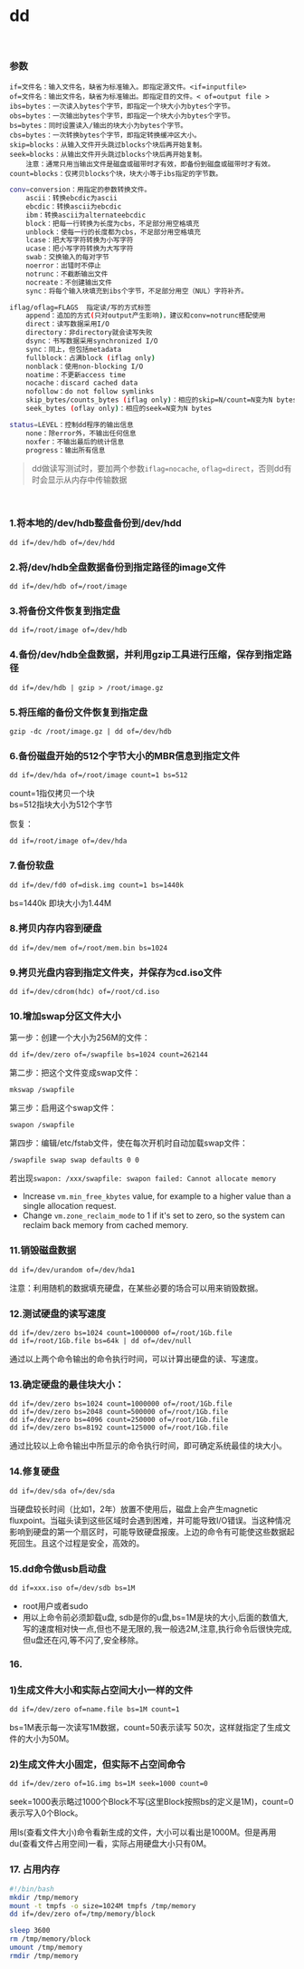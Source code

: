 # dd

<br>

### 参数

```
if=文件名：输入文件名，缺省为标准输入。即指定源文件。<if=inputfile>
of=文件名：输出文件名，缺省为标准输出。即指定目的文件。< of=output file >
ibs=bytes：一次读入bytes个字节，即指定一个块大小为bytes个字节。
obs=bytes：一次输出bytes个字节，即指定一个块大小为bytes个字节。
bs=bytes：同时设置读入/输出的块大小为bytes个字节。
cbs=bytes：一次转换bytes个字节，即指定转换缓冲区大小。
skip=blocks：从输入文件开头跳过blocks个块后再开始复制。
seek=blocks：从输出文件开头跳过blocks个块后再开始复制。
	注意：通常只用当输出文件是磁盘或磁带时才有效，即备份到磁盘或磁带时才有效。
count=blocks：仅拷贝blocks个块，块大小等于ibs指定的字节数。
```

```sh
conv=conversion：用指定的参数转换文件。
	ascii：转换ebcdic为ascii
	ebcdic：转换ascii为ebcdic
	ibm：转换ascii为alternateebcdic
	block：把每一行转换为长度为cbs，不足部分用空格填充
	unblock：使每一行的长度都为cbs，不足部分用空格填充
	lcase：把大写字符转换为小写字符
	ucase：把小写字符转换为大写字符
	swab：交换输入的每对字节
	noerror：出错时不停止
	notrunc：不截断输出文件
	nocreate：不创建输出文件
	sync：将每个输入块填充到ibs个字节，不足部分用空（NUL）字符补齐。
```

```sh
iflag/oflag=FLAGS  指定读/写的方式标签
	append：追加的方式(只对output产生影响)，建议和conv=notrunc搭配使用
	direct：读写数据采用I/O
	directory：非directory就会读写失败
	dsync：书写数据采用synchronized I/O
	sync：同上，但包括metadata
	fullblock：占满block (iflag only)
	nonblack：使用non-blocking I/O
	noatime：不更新access time
	nocache：discard cached data
	nofollow：do not follow symlinks
	skip_bytes/counts_bytes (iflag only)：相应的skip=N/count=N变为N bytes 
	seek_bytes (oflay only)：相应的seek=N变为N bytes
```

```sh
status=LEVEL：控制dd程序的输出信息
	none：除error外，不输出任何信息
	noxfer：不输出最后的统计信息
	progress：输出所有信息
```

> dd做读写测试时，要加两个参数`iflag=nocache`, `oflag=direct`，否则dd有时会显示从内存中传输数据	

<br>

### 1.将本地的/dev/hdb整盘备份到/dev/hdd

```
dd if=/dev/hdb of=/dev/hdd
```

### 2.将/dev/hdb全盘数据备份到指定路径的image文件

```
dd if=/dev/hdb of=/root/image
```

### 3.将备份文件恢复到指定盘

```
dd if=/root/image of=/dev/hdb
```

### 4.备份/dev/hdb全盘数据，并利用gzip工具进行压缩，保存到指定路径

```
dd if=/dev/hdb | gzip > /root/image.gz
```

### 5.将压缩的备份文件恢复到指定盘

```
gzip -dc /root/image.gz | dd of=/dev/hdb
```

### 6.备份磁盘开始的512个字节大小的MBR信息到指定文件

```
dd if=/dev/hda of=/root/image count=1 bs=512
```
count=1指仅拷贝一个块  
bs=512指块大小为512个字节  



恢复：

```
dd if=/root/image of=/dev/hda
```

### 7.备份软盘

```
dd if=/dev/fd0 of=disk.img count=1 bs=1440k
```
bs=1440k 即块大小为1.44M

### 8.拷贝内存内容到硬盘

```
dd if=/dev/mem of=/root/mem.bin bs=1024
```

### 9.拷贝光盘内容到指定文件夹，并保存为cd.iso文件

```
dd if=/dev/cdrom(hdc) of=/root/cd.iso
```

### 10.增加swap分区文件大小

第一步：创建一个大小为256M的文件：

```
dd if=/dev/zero of=/swapfile bs=1024 count=262144
```

第二步：把这个文件变成swap文件：

```
mkswap /swapfile
```

第三步：启用这个swap文件：

```
swapon /swapfile
```

第四步：编辑/etc/fstab文件，使在每次开机时自动加载swap文件：

```
/swapfile swap swap defaults 0 0
```


若出现`swapon: /xxx/swapfile: swapon failed: Cannot allocate memory`


- Increase `vm.min_free_kbytes` value, for example to a higher value than a single allocation request. 
- Change `vm.zone_reclaim_mode` to 1 if it's set to zero, so the system can reclaim back memory from cached memory.  


### 11.销毁磁盘数据

```
dd if=/dev/urandom of=/dev/hda1
```

注意：利用随机的数据填充硬盘，在某些必要的场合可以用来销毁数据。

### 12.测试硬盘的读写速度

```
dd if=/dev/zero bs=1024 count=1000000 of=/root/1Gb.file
dd if=/root/1Gb.file bs=64k | dd of=/dev/null
```

通过以上两个命令输出的命令执行时间，可以计算出硬盘的读、写速度。

### 13.确定硬盘的最佳块大小：

```
dd if=/dev/zero bs=1024 count=1000000 of=/root/1Gb.file
dd if=/dev/zero bs=2048 count=500000 of=/root/1Gb.file
dd if=/dev/zero bs=4096 count=250000 of=/root/1Gb.file
dd if=/dev/zero bs=8192 count=125000 of=/root/1Gb.file
```

通过比较以上命令输出中所显示的命令执行时间，即可确定系统最佳的块大小。

### 14.修复硬盘

```
dd if=/dev/sda of=/dev/sda
```

当硬盘较长时间（比如1，2年）放置不使用后，磁盘上会产生magnetic fluxpoint。当磁头读到这些区域时会遇到困难，并可能导致I/O错误。当这种情况影响到硬盘的第一个扇区时，可能导致硬盘报废。上边的命令有可能使这些数据起死回生。且这个过程是安全，高效的。

### 15.dd命令做usb启动盘

```
dd if=xxx.iso of=/dev/sdb bs=1M
```

- root用户或者sudo  
- 用以上命令前必须卸载u盘, sdb是你的u盘,bs=1M是块的大小,后面的数值大,写的速度相对快一点,但也不是无限的,我一般选2M,注意,执行命令后很快完成,但u盘还在闪,等不闪了,安全移除。

### 16.

### 1)生成文件大小和实际占空间大小一样的文件

```
dd if=/dev/zero of=name.file bs=1M count=1
```

bs=1M表示每一次读写1M数据，count=50表示读写 50次，这样就指定了生成文件的大小为50M。

### 2)生成文件大小固定，但实际不占空间命令

```
dd if=/dev/zero of=1G.img bs=1M seek=1000 count=0
```

seek=1000表示略过1000个Block不写(这里Block按照bs的定义是1M)，count=0表示写入0个Block。

用ls(查看文件大小)命令看新生成的文件，大小可以看出是1000M。但是再用du(查看文件占用空间)一看，实际占用硬盘大小只有0M。


### 17. 占用内存

```sh
#!/bin/bash
mkdir /tmp/memory  
mount -t tmpfs -o size=1024M tmpfs /tmp/memory
dd if=/dev/zero of=/tmp/memory/block

sleep 3600
rm /tmp/memory/block
umount /tmp/memory
rmdir /tmp/memory
```
